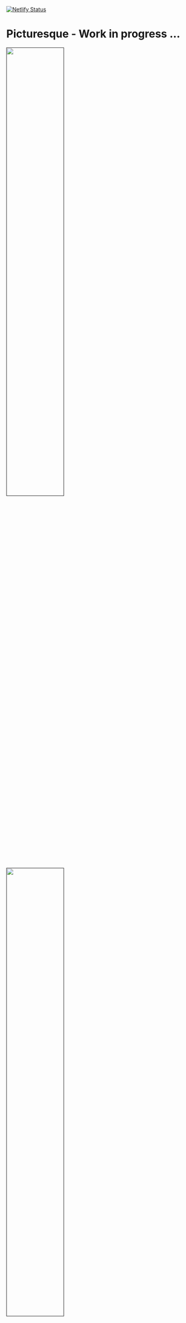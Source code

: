 [![Netlify Status](https://api.netlify.com/api/v1/badges/24aa2e39-24de-4c54-8451-cd2fa867c916/deploy-status)](https://app.netlify.com/sites/picturesque-mbrad26/deploys)

# Picturesque - Work in progress ...

[<img src="images/Screenshot 2020-11-20 at 17.25.18.png" width="55%">]()

[<img src="images/Screenshot 2020-11-14 at 14.30.52.png" width="55%">]()

### Getting started

Clone this repository to your local machine.

```js
// install dependencies
> npm install

// start server
> npm start

// run tests
> npm test
```

### Approach

#### Done

* User Registration
* User Login
* User Google Login
* User Log Out
* User Password change
* User Passord reset
* Account Page
* Home Page
* Images Upload
* Gallery
* Image Likes
* Image Overlay with likes, followers and delete
* Click on an image opens a modal
* Follow and Unfollow user
* User Profile Page
* User can update avatar, username, email

#### To do

**A lot ...**

### Tech Stack

* React
* Redux
* Redux-saga
* Firebase Auth
* Firebase Firestore
* Firebase Storage
* CSS Grid
* Bootstrap
* Cypress
* Jest
* React testing library

